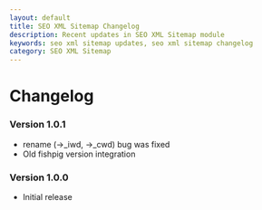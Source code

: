 ```yaml
---
layout: default
title: SEO XML Sitemap Changelog
description: Recent updates in SEO XML Sitemap module
keywords: seo xml sitemap updates, seo xml sitemap changelog
category: SEO XML Sitemap
---
```


# Changelog

### Version 1.0.1

 -  rename (->_iwd, ->_cwd) bug was fixed
 -  Old fishpig version integration

### Version 1.0.0

 -  Initial release

